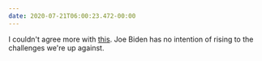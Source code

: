 ```yaml
---
date: 2020-07-21T06:00:23.472-00:00
---
```

I couldn't agree more with [this](https://twitter.com/proudsocialist/status/1285452177062760448?s=21). Joe Biden has no intention of rising to the challenges we're up against.
